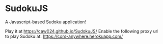 # SudokuJS

A Javascript-based Sudoku application!

Play it at https://caw024.github.io/SudokuJS/
Enable the following proxy url to play Sudoku at: https://cors-anywhere.herokuapp.com/
